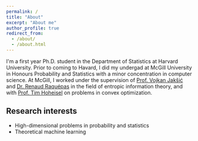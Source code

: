 ```yaml
---
permalink: /
title: "About"
excerpt: "About me"
author_profile: true
redirect_from: 
  - /about/
  - /about.html
---
```


I'm a first year Ph.D. student in the Department of Statistics at Harvard University. Prior to coming to Havard, I did my undergad at McGill University in Honours Probability and Statistics with a minor concentration in computer science. At McGill, I worked under the supervision of [Prof. Vojkan Jakšić](https://jaksic.xyz) and [Dr. Renaud Raquépas](https://renaudraquepas.github.io/index.html) in the field of entropic information theory, and with [Prof. Tim Hoheisel](https://www.math.mcgill.ca/hoheisel/) on problems in convex optimization.

Research interests 
------
- High-dimensional problems in probability and statistics
- Theoretical machine learning

